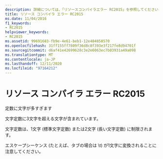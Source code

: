 ```yaml
---
description: 詳細については、「リソースコンパイラエラー RC2015」を参照してください。
title: リソース コンパイラ エラー RC2015
ms.date: 11/04/2016
f1_keywords:
- RC2015
helpviewer_keywords:
- RC2015
ms.assetid: 99691683-fb9e-4e61-beb1-12e484858570
ms.openlocfilehash: 31ff155ff7809f36d8c8f393e3f217fe8d94701f
ms.sourcegitcommit: d6af41e42699628c3e2e6063ec7b03931a49a098
ms.translationtype: MT
ms.contentlocale: ja-JP
ms.lasthandoff: 12/11/2020
ms.locfileid: "97164212"
---
```

# <a name="resource-compiler-error-rc2015"></a>リソース コンパイラ エラー RC2015

定数に文字が多すぎます

文字定数に3文字を超える文字が含まれています。

文字定数は、1文字 (標準文字定数) または2文字 (長い文字定数) に制限されます。

エスケープシーケンス (たとえば、タブの場合は \t) が1文字に変換されることに注意してください。
